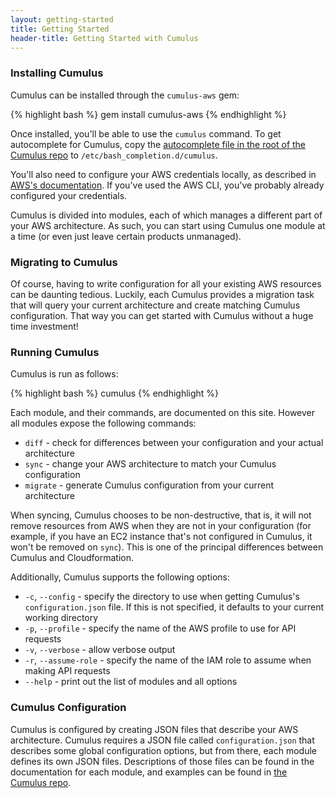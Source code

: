 ```yaml
---
layout: getting-started
title: Getting Started
header-title: Getting Started with Cumulus
---
```

### Installing Cumulus

Cumulus can be installed through the `cumulus-aws` gem:

{% highlight bash %}
gem install cumulus-aws
{% endhighlight %}

Once installed, you'll be able to use the `cumulus` command. To get autocomplete for Cumulus, copy the [autocomplete file in the root of the Cumulus repo](https://github.com/lucidsoftware/cumulus/blob/master/autocomplete) to `/etc/bash_completion.d/cumulus`.

You'll also need to configure your AWS credentials locally, as described in [AWS's documentation](http://docs.aws.amazon.com/cli/latest/userguide/cli-chap-getting-started.html#cli-config-files). If you've used the AWS CLI, you've probably already configured your credentials.

Cumulus is divided into modules, each of which manages a different part of your AWS architecture. As such, you can start using Cumulus one module at a time (or even just leave certain products unmanaged).

### Migrating to Cumulus
Of course, having to write configuration for all your existing AWS resources can be daunting tedious. Luckily, each Cumulus provides a migration task that will query your current architecture and create matching Cumulus configuration. That way you can get started with Cumulus without a huge time investment!

### Running Cumulus

Cumulus is run as follows:

{% highlight bash %}
cumulus <module> <command>
{% endhighlight %}

Each module, and their commands, are documented on this site. However all modules expose the following commands:

* `diff` - check for differences between your configuration and your actual architecture
* `sync` - change your AWS architecture to match your Cumulus configuration
* `migrate` - generate Cumulus configuration from your current architecture

When syncing, Cumulus chooses to be non-destructive, that is, it will not remove resources from AWS when they are not in your configuration (for example, if you have an EC2 instance that's not configured in Cumulus, it won't be removed on `sync`). This is one of the principal differences between Cumulus and Cloudformation.

Additionally, Cumulus supports the following options:

* `-c`, `--config` - specify the directory to use when getting Cumulus's `configuration.json` file. If this is not specified, it defaults to your current working directory
* `-p`, `--profile` - specify the name of the AWS profile to use for API requests
* `-v`, `--verbose` - allow verbose output
* `-r`, `--assume-role` - specify the name of the IAM role to assume when making API requests
* `--help` - print out the list of modules and all options

### Cumulus Configuration

Cumulus is configured by creating JSON files that describe your AWS architecture. Cumulus requires a JSON file called `configuration.json` that describes some global configuration options, but from there, each module defines its own JSON files. Descriptions of those files can be found in the documentation for each module, and examples can be found in [the Cumulus repo](https://github.com/lucidsoftware/cumulus/tree/master/conf).
